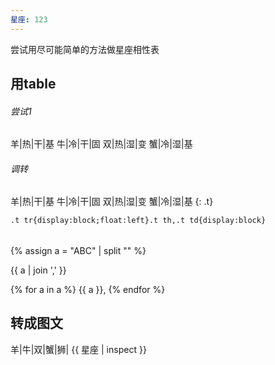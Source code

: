```yaml
---
星座: 123
---
```

尝试用尽可能简单的方法做星座相性表

## 用table
###### 尝试1

羊|热|干|基
牛|冷|干|固
双|热|湿|变
蟹|冷|湿|基

###### 调转

羊|热|干|基
牛|冷|干|固
双|热|湿|变
蟹|冷|湿|基
{: .t}

<style>
.t tr{display:block;float:left}.t th,.t td{display:block}
</style>

`.t tr{display:block;float:left}.t th,.t td{display:block}`

######

{% assign a = "ABC" | split "" %}

{{ a | join ',' }}

{% for a in a %}
{{ a }},
{% endfor %}

## 转成图文
羊|牛|双|蟹|狮|
{{ 星座 | inspect }}
